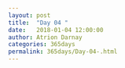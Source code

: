 ```yaml
---
layout: post  
title:  "Day 04 "  
date:   2018-01-04 12:00:00  
author: Atrion Darnay  
categories: 365days
permalink: 365days/Day-04-.html  
---
```


